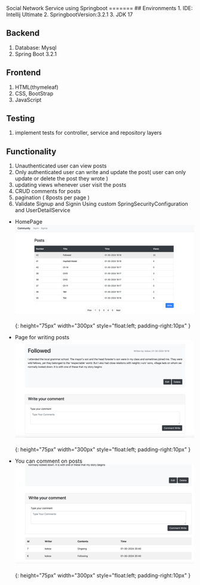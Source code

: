 <head>
  <style>
  img {
    padding-bottom:20px
  }
</style>

</head>
Social Network Service using Springboot
=======
## Environments
1. IDE: Intellij Ultimate
2. SpringbootVersion:3.2.1
3. JDK 17

## Backend
1. Database: Mysql
2. Spring Boot 3.2.1

## Frontend
1. HTML(thymeleaf)
2. CSS, BootStrap
3. JavaScript


## Testing
1. implement tests for controller, service and repository layers

## Functionality
1. Unauthenticated user can view posts
2. Only authenticated user can write and update the post( user can only update or delete the post they wrote )
3. updating views whenever user visit the posts
4. CRUD comments for posts
5. pagination ( 8posts per page )
6. Validate Signup and Signin Using custom SpringSecurityConfiguration and UserDetailService

- HomePage 
![postlist](img/postlist.png){: height="75px" width="300px" style="float:left; padding-right:10px" }

- Page for writing posts
![write_post](img/write_posts.png){: height="75px" width="300px" style="float:left; padding-right:10px" }

- You can comment on posts
![comments](img/comments.png){: height="75px" width="300px" style="float:left; padding-right:10px" }


